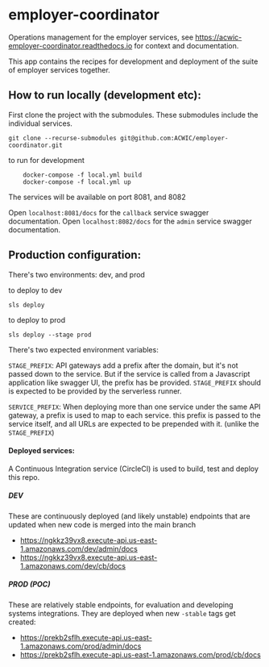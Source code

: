 # employer-coordinator
Operations management for the employer services, see https://acwic-employer-coordinator.readthedocs.io for context and documentation.

This app contains the recipes for development and deployment of the suite of employer services together.
 
 ## How to run locally (development etc):
 First clone the project with the submodules. These submodules include the individual services.
 
 `git clone --recurse-submodules git@github.com:ACWIC/employer-coordinator.git`
 
 
 to run for development
``` shell script
    docker-compose -f local.yml build
    docker-compose -f local.yml up
```
The services will be available on port 8081, and 8082

Open `localhost:8081/docs` for the `callback` service swagger documentation.
Open `localhost:8082/docs` for the `admin` service swagger documentation.


## Production configuration:

There's two environments: dev, and prod

to deploy to dev
```
sls deploy
```

to deploy to prod
```
sls deploy --stage prod
```

There's two expected environment variables:

`STAGE_PREFIX`: API gateways add a prefix after the domain, but it's not passed down to the service.
But if the service is called from a Javascript application like swagger UI, the prefix has be provided.
`STAGE_PREFIX` should is expected to be provided by the serverless runner.


`SERVICE_PREFIX`: When deploying more than one service under the same API gateway, a prefix is used to
map to each service. this prefix is passed to the service itself, and all URLs are expected to be prepended
with it. (unlike the `STAGE_PREFIX`)


#### Deployed services:

A Continuous Integration service (CircleCI)
is used to build, test and deploy this repo.

##### DEV

These are continuously deployed (and likely unstable) endpoints that are updated when new code is merged into the main branch

* https://ngkkz39vx8.execute-api.us-east-1.amazonaws.com/dev/admin/docs
* https://ngkkz39vx8.execute-api.us-east-1.amazonaws.com/dev/cb/docs

##### PROD (POC)

These are relatively stable endpoints,
for evaluation and developing systems integrations.
They are deployed when new `-stable` tags get created:

* https://prekb2sflh.execute-api.us-east-1.amazonaws.com/prod/admin/docs
* https://prekb2sflh.execute-api.us-east-1.amazonaws.com/prod/cb/docs
